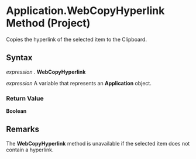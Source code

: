 
# Application.WebCopyHyperlink Method (Project)

Copies the hyperlink of the selected item to the Clipboard.


## Syntax

 _expression_ . **WebCopyHyperlink**

 _expression_ A variable that represents an **Application** object.


### Return Value

 **Boolean**


## Remarks

The  **WebCopyHyperlink** method is unavailable if the selected item does not contain a hyperlink.

